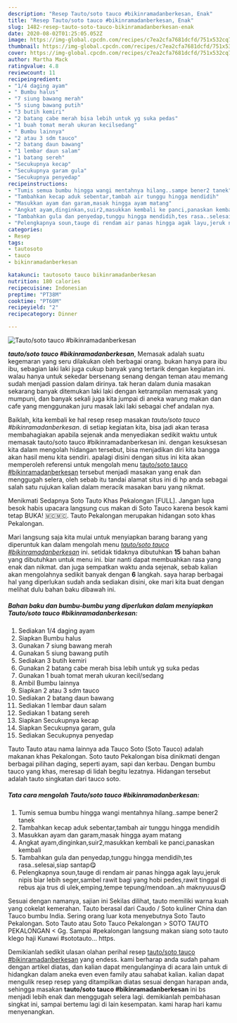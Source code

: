 ```yaml
---
description: "Resep Tauto/soto tauco #bikinramadanberkesan, Enak"
title: "Resep Tauto/soto tauco #bikinramadanberkesan, Enak"
slug: 1482-resep-tauto-soto-tauco-bikinramadanberkesan-enak
date: 2020-08-02T01:25:05.052Z
image: https://img-global.cpcdn.com/recipes/c7ea2cfa7681dcfd/751x532cq70/tautosoto-tauco-bikinramadanberkesan-foto-resep-utama.jpg
thumbnail: https://img-global.cpcdn.com/recipes/c7ea2cfa7681dcfd/751x532cq70/tautosoto-tauco-bikinramadanberkesan-foto-resep-utama.jpg
cover: https://img-global.cpcdn.com/recipes/c7ea2cfa7681dcfd/751x532cq70/tautosoto-tauco-bikinramadanberkesan-foto-resep-utama.jpg
author: Martha Mack
ratingvalue: 4.8
reviewcount: 11
recipeingredient:
- "1/4 daging ayam"
- " Bumbu halus"
- "7 siung bawang merah"
- "5 siung bawang putih"
- "3 butih kemiri"
- "2 batang cabe merah bisa lebih untuk yg suka pedas"
- "1 buah tomat merah ukuran kecilsedang"
- " Bumbu lainnya"
- "2 atau 3 sdm tauco"
- "2 batang daun bawang"
- "1 lembar daun salam"
- "1 batang sereh"
- "Secukupnya kecap"
- "Secukupnya garam gula"
- "Secukupnya penyedap"
recipeinstructions:
- "Tumis semua bumbu hingga wangi mentahnya hilang..sampe bener2 tanek"
- "Tambahkan kecap aduk sebentar,tambah air tunggu hingga mendidih"
- "Masukkan ayam dan garam,masak hingga ayam matang"
- "Angkat ayam,dinginkan,suir2,masukkan kembali ke panci,panaskan kembali"
- "Tambahkan gula dan penyedap,tunggu hingga mendidih,tes rasa..selesai,siap santap😋"
- "Pelengkapnya soun,tauge di rendam air panas hingga agak layu,jeruk nipis biar lebih seger,sambel rawit bagi yang hobi pedes,rawit tinggal di rebus aja trus di ulek,emping,tempe tepung/mendoan..ah maknyuuus😋"
categories:
- Resep
tags:
- tautosoto
- tauco
- bikinramadanberkesan

katakunci: tautosoto tauco bikinramadanberkesan 
nutrition: 180 calories
recipecuisine: Indonesian
preptime: "PT38M"
cooktime: "PT60M"
recipeyield: "2"
recipecategory: Dinner

---
```



![Tauto/soto tauco #bikinramadanberkesan](https://img-global.cpcdn.com/recipes/c7ea2cfa7681dcfd/751x532cq70/tautosoto-tauco-bikinramadanberkesan-foto-resep-utama.jpg)

<b><i>tauto/soto tauco #bikinramadanberkesan</i></b>, Memasak adalah suatu kegemaran yang seru dilakukan oleh berbagai orang. bukan hanya para ibu ibu, sebagian laki laki juga cukup banyak yang tertarik dengan kegiatan ini. walau hanya untuk sekedar bersenang senang dengan teman atau memang sudah menjadi passion dalam dirinya. tak heran dalam dunia masakan sekarang banyak ditemukan laki laki dengan ketrampilan memasak yang mumpuni, dan banyak sekali juga kita jumpai di aneka warung makan dan cafe yang menggunakan juru masak laki laki sebagai chef andalan nya.

Baiklah, kita kembali ke hal resep resep masakan <i>tauto/soto tauco #bikinramadanberkesan</i>. di setiap kegiatan kita, bisa jadi akan terasa membahagiakan apabila sejenak anda menyediakan sedikit waktu untuk memasak tauto/soto tauco #bikinramadanberkesan ini. dengan kesuksesan kita dalam mengolah hidangan tersebut, bisa menjadikan diri kita bangga akan hasil menu kita sendiri. apalagi disini dengan situs ini kita akan memperoleh referensi untuk mengolah menu <u>tauto/soto tauco #bikinramadanberkesan</u> tersebut menjadi masakan yang enak dan menggugah selera, oleh sebab itu tandai alamat situs ini di hp anda sebagai salah satu rujukan kalian dalam meracik masakan baru yang nikmat.

Menikmati Sedapnya Soto Tauto Khas Pekalongan [FULL]. Jangan lupa besok habis upacara langsung cus makan di Soto Tauco karena besok kami tetap BUKA! 🇲🇨🇲🇨. Tauto Pekalongan merupakan hidangan soto khas Pekalongan.


Mari langsung saja kita mulai untuk menyiapkan barang barang yang diperuntuk kan dalam mengolah menu <u><i>tauto/soto tauco #bikinramadanberkesan</i></u> ini. setidak tidaknya dibutuhkan <b>15</b> bahan bahan yang dibutuhkan untuk menu ini. biar nanti dapat membuahkan rasa yang enak dan nikmat. dan juga sempatkan waktu anda sejenak, sebab kalian akan mengolahnya sedikit banyak dengan <b>6</b> langkah. saya harap berbagai hal yang diperlukan sudah anda sediakan disini, oke mari kita buat dengan melihat dulu bahan baku dibawah ini.

<!--inarticleads1-->

##### Bahan baku dan bumbu-bumbu yang diperlukan dalam menyiapkan Tauto/soto tauco #bikinramadanberkesan:

1. Sediakan 1/4 daging ayam
1. Siapkan  Bumbu halus
1. Gunakan 7 siung bawang merah
1. Gunakan 5 siung bawang putih
1. Sediakan 3 butih kemiri
1. Gunakan 2 batang cabe merah bisa lebih untuk yg suka pedas
1. Gunakan 1 buah tomat merah ukuran kecil/sedang
1. Ambil  Bumbu lainnya
1. Siapkan 2 atau 3 sdm tauco
1. Sediakan 2 batang daun bawang
1. Sediakan 1 lembar daun salam
1. Sediakan 1 batang sereh
1. Siapkan Secukupnya kecap
1. Siapkan Secukupnya garam, gula
1. Sediakan Secukupnya penyedap


Tauto Tauto atau nama lainnya ada Tauco Soto (Soto Tauco) adalah makanan khas Pekalongan. Soto tauto Pekalongan bisa dinikmati dengan berbagai pilihan daging, seperti ayam, sapi dan kerbau. Dengan bumbu tauco yang khas, meresap di lidah begitu lezatnya. Hidangan tersebut adalah tauto singkatan dari tauco soto. 

<!--inarticleads2-->

##### Tata cara mengolah Tauto/soto tauco #bikinramadanberkesan:

1. Tumis semua bumbu hingga wangi mentahnya hilang..sampe bener2 tanek
1. Tambahkan kecap aduk sebentar,tambah air tunggu hingga mendidih
1. Masukkan ayam dan garam,masak hingga ayam matang
1. Angkat ayam,dinginkan,suir2,masukkan kembali ke panci,panaskan kembali
1. Tambahkan gula dan penyedap,tunggu hingga mendidih,tes rasa..selesai,siap santap😋
1. Pelengkapnya soun,tauge di rendam air panas hingga agak layu,jeruk nipis biar lebih seger,sambel rawit bagi yang hobi pedes,rawit tinggal di rebus aja trus di ulek,emping,tempe tepung/mendoan..ah maknyuuus😋


Sesuai dengan namanya, sajian ini Sekilas dilihat, tauto memiliki warna kuah yang cokelat kemerahan. Tauto berasal dari Caudo / Soto kuliner China dan Tauco bumbu India. Sering orang luar kota menyebutnya Soto Tauto Pekalongan. Soto Tauto atau Soto Tauco Pekalongan &gt; SOTO TAUTO PEKALONGAN &lt; Gg. Sampai #pekalongan langsung makan siang soto tauto klego haji Kunawi #sototauto… https. 

Demikianlah sedikit ulasan olahan perihal resep <u>tauto/soto tauco #bikinramadanberkesan</u> yang endess. kami berharap anda sudah paham dengan artikel diatas, dan kalian dapat mengulanginya di acara lain untuk di hidangkan dalam aneka even even family atau sahabat kalian. kalian dapat mengulik resep resep yang ditampilkan diatas sesuai dengan harapan anda, sehingga masakan <b>tauto/soto tauco #bikinramadanberkesan</b> ini bs menjadi lebih enak dan menggugah selera lagi. demikianlah pembahasan singkat ini, sampai bertemu lagi di lain kesempatan. kami harap hari kamu menyenangkan.
